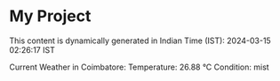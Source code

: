# My Project

This content is dynamically generated in Indian Time (IST): 2024-03-15 02:26:17 IST


Current Weather in Coimbatore:
Temperature: 26.88 °C
Condition: mist
